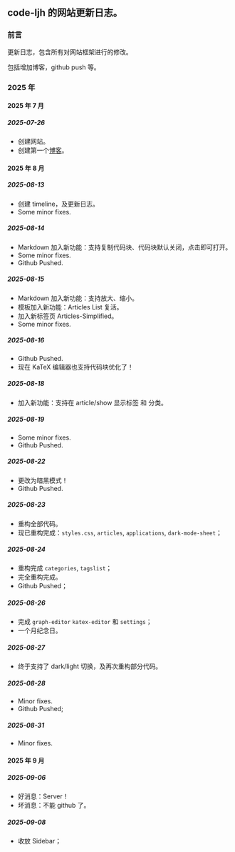 ## code-ljh 的网站更新日志。

### 前言

更新日志，包含所有对网站框架进行的修改。

包括增加博客，github push 等。

### 2025 年

#### 2025 年 7 月

##### 2025-07-26

- 创建网站。
- 创建第一个[博客](/articles/hello-world)。

#### 2025 年 8 月

##### 2025-08-13

- 创建 timeline，及更新日志。
- Some minor fixes.

##### 2025-08-14

- Markdown 加入新功能：支持复制代码块、代码块默认关闭，点击即可打开。
- Some minor fixes.
- Github Pushed.

##### 2025-08-15

- Markdown 加入新功能：支持放大、缩小。
- 模板加入新功能：Articles List 复活。
- 加入新标签页 Articles-Simplified。
- Some minor fixes.

##### 2025-08-16

- Github Pushed. 
- 现在 KaTeX 编辑器也支持代码块优化了！

##### 2025-08-18

- 加入新功能：支持在 article/show 显示标签 和 分类。

##### 2025-08-19

- Some minor fixes.
- Github Pushed.

##### 2025-08-22

- 更改为暗黑模式！
- Github Pushed.

##### 2025-08-23

- 重构全部代码。
- 现已重构完成：`styles.css`, `articles`, `applications`, `dark-mode-sheet`；

##### 2025-08-24

- 重构完成 `categories`, `tagslist`；
- 完全重构完成。
- Github Pushed；

##### 2025-08-26

- 完成 `graph-editor` `katex-editor` 和 `settings`；
- 一个月纪念日。

##### 2025-08-27

- 终于支持了 dark/light 切换，及再次重构部分代码。

##### 2025-08-28

- Minor fixes.
- Github Pushed;

##### 2025-08-31

- Minor fixes.

#### 2025 年 9 月

##### 2025-09-06

- 好消息：Server！
- 坏消息：不能 github 了。

##### 2025-09-08

- 收放 Sidebar；